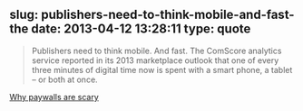 slug: publishers-need-to-think-mobile-and-fast-the
date: 2013-04-12 13:28:11
type: quote
---

> Publishers need to think mobile. And fast. The ComScore analytics service reported in its 2013 marketplace outlook that one of every three minutes of digital time now is spent with a smart phone, a tablet – or both at once.

[Why paywalls are scary](http://newsosaur.blogspot.com/2013/04/why-paywalls-are-scary.html)
